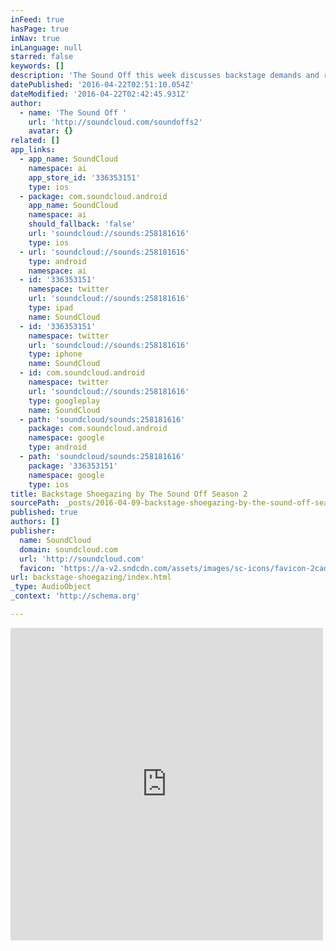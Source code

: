 ```yaml
---
inFeed: true
hasPage: true
inNav: true
inLanguage: null
starred: false
keywords: []
description: 'The Sound Off this week discusses backstage demands and routines. We shed light on Shoegaze rock with new music from The Veldt, Blood Hounds On My Trail and Ummagma.'
datePublished: '2016-04-22T02:51:10.054Z'
dateModified: '2016-04-22T02:42:45.931Z'
author:
  - name: 'The Sound Off '
    url: 'http://soundcloud.com/soundoffs2'
    avatar: {}
related: []
app_links:
  - app_name: SoundCloud
    namespace: ai
    app_store_id: '336353151'
    type: ios
  - package: com.soundcloud.android
    app_name: SoundCloud
    namespace: ai
    should_fallback: 'false'
    url: 'soundcloud://sounds:258181616'
    type: ios
  - url: 'soundcloud://sounds:258181616'
    type: android
    namespace: ai
  - id: '336353151'
    namespace: twitter
    url: 'soundcloud://sounds:258181616'
    type: ipad
    name: SoundCloud
  - id: '336353151'
    namespace: twitter
    url: 'soundcloud://sounds:258181616'
    type: iphone
    name: SoundCloud
  - id: com.soundcloud.android
    namespace: twitter
    url: 'soundcloud://sounds:258181616'
    type: googleplay
    name: SoundCloud
  - path: 'soundcloud/sounds:258181616'
    package: com.soundcloud.android
    namespace: google
    type: android
  - path: 'soundcloud/sounds:258181616'
    package: '336353151'
    namespace: google
    type: ios
title: Backstage Shoegazing by The Sound Off Season 2
sourcePath: _posts/2016-04-09-backstage-shoegazing-by-the-sound-off-season-2.md
published: true
authors: []
publisher:
  name: SoundCloud
  domain: soundcloud.com
  url: 'http://soundcloud.com'
  favicon: 'https://a-v2.sndcdn.com/assets/images/sc-icons/favicon-2cadd14b.ico'
url: backstage-shoegazing/index.html
_type: AudioObject
_context: 'http://schema.org'

---
```

<iframe src="https://cdn.embedly.com/widgets/media.html?src=https%3A%2F%2Fw.soundcloud.com%2Fplayer%2F%3Fvisual%3Dtrue%26url%3Dhttp%253A%252F%252Fapi.soundcloud.com%252Ftracks%252F258181616%26show_artwork%3Dtrue&amp;url=https%3A%2F%2Fsoundcloud.com%2Fsoundoffs2%2Fbackstage-shoegazing&amp;image=http%3A%2F%2Fi1.sndcdn.com%2Fartworks-000157316022-x3neg9-t500x500.jpg&amp;key=b7d04c9b404c499eba89ee7072e1c4f7&amp;type=text%2Fhtml&amp;schema=soundcloud" width="500" height="500" scrolling="no" frameborder="0" allowfullscreen="allowfullscreen" style=""></iframe>